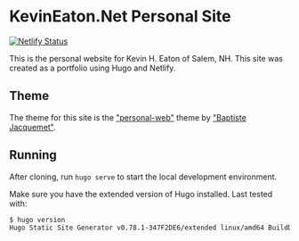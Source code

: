 # KevinEaton.Net Personal Site

[![Netlify Status](https://api.netlify.com/api/v1/badges/cba4e6d9-3f24-45ac-8dc7-e93e9e26e578/deploy-status)](https://app.netlify.com/sites/kevineatonnet/deploys)

This is the personal website for Kevin H. Eaton of Salem, NH. This site was created as a portfolio using Hugo and Netlify.

## Theme

The theme for this site is the ["personal-web"](https://github.com/bjacquemet/personal-web) theme by ["Baptiste Jacquemet"](https://baptistej.com).

## Running

After cloning, run `hugo serve` to start the local development environment.

Make sure you have the extended version of Hugo installed. Last tested with:

```bash
$ hugo version
Hugo Static Site Generator v0.78.1-347F2DE6/extended linux/amd64 BuildDate: 2020-11-05T09:47:54Z
```
